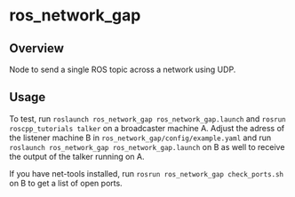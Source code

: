 # ros_network_gap

## Overview

Node to send a single ROS topic across a network using UDP.

## Usage

To test, run
`roslaunch ros_network_gap ros_network_gap.launch`
and 
`rosrun roscpp_tutorials talker`
on a broadcaster machine A. Adjust the adress of the listener machine B in `ros_network_gap/config/example.yaml` and run 
`roslaunch ros_network_gap ros_network_gap.launch`
on B as well to receive the output of the talker running on A.

If you have net-tools installed, run
`rosrun ros_network_gap check_ports.sh`
on B to get a list of open ports.
